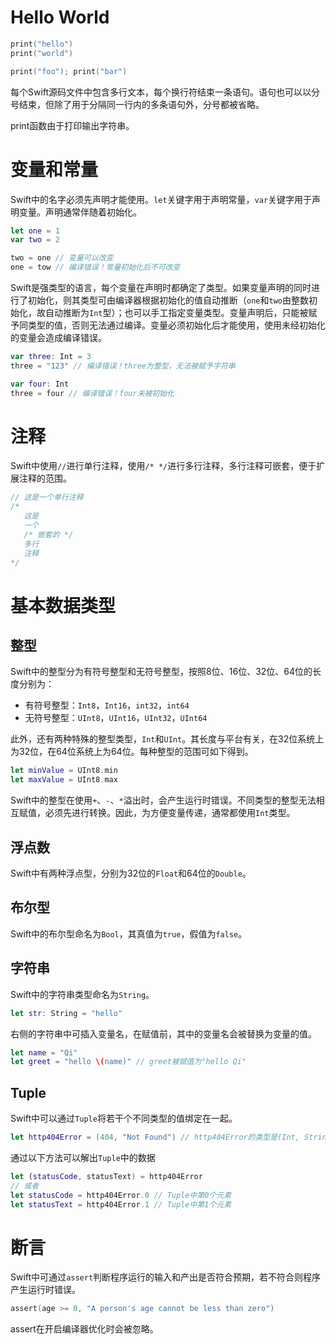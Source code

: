 <!--

+++
date = "2016-05-11T17:05:30+08:00"
draft = false
title = "Swift从入坑到弃坑_基础"
slug = "swift_tutorial_1"

+++

-->

# Hello World

```swift
print("hello")
print("world")

print("foo"); print("bar")
```

每个Swift源码文件中包含多行文本，每个换行符结束一条语句。语句也可以以分号结束，但除了用于分隔同一行内的多条语句外，分号都被省略。

print函数由于打印输出字符串。

# 变量和常量

Swift中的名字必须先声明才能使用。`let`关键字用于声明常量，`var`关键字用于声明变量。声明通常伴随着初始化。

```swift
let one = 1
var two = 2

two = one // 变量可以改变
one = tow // 编译错误！常量初始化后不可改变
```

Swift是强类型的语言，每个变量在声明时都确定了类型。如果变量声明的同时进行了初始化，则其类型可由编译器根据初始化的值自动推断（`one`和`two`由整数初始化，故自动推断为`Int`型）；也可以手工指定变量类型。变量声明后，只能被赋予同类型的值，否则无法通过编译。变量必须初始化后才能使用，使用未经初始化的变量会造成编译错误。

```swift
var three: Int = 3
three = "123" // 编译错误！three为整型，无法被赋予字符串

var four: Int
three = four // 编译错误！four未被初始化
```

# 注释

Swift中使用`//`进行单行注释，使用`/* */`进行多行注释，多行注释可嵌套，便于扩展注释的范围。

```swift
// 这是一个单行注释
/*
   这是
   一个
   /* 嵌套的 */
   多行
   注释
*/
```

# 基本数据类型

## 整型

Swift中的整型分为有符号整型和无符号整型，按照8位、16位、32位、64位的长度分别为：

* 有符号整型：`Int8`，`Int16`，`int32`，`int64`
* 无符号整型：`UInt8`，`UInt16`，`UInt32`，`UInt64`

此外，还有两种特殊的整型类型，`Int`和`UInt`。其长度与平台有关，在32位系统上为32位，在64位系统上为64位。每种整型的范围可如下得到。

```swift
let minValue = UInt8.min
let maxValue = UInt8.max
```

Swift中的整型在使用`+`、`-`、`*`溢出时，会产生运行时错误。不同类型的整型无法相互赋值，必须先进行转换。因此，为方便变量传递，通常都使用`Int`类型。

## 浮点数

Swift中有两种浮点型，分别为32位的`Float`和64位的`Double`。

## 布尔型

Swift中的布尔型命名为`Bool`，其真值为`true`，假值为`false`。

## 字符串

Swift中的字符串类型命名为`String`。

```swift
let str: String = "hello"
```

右侧的字符串中可插入变量名，在赋值前，其中的变量名会被替换为变量的值。

```swift
let name = "Qi"
let greet = "hello \(name)" // greet被赋值为"hello Qi"
```

## Tuple

Swift中可以通过`Tuple`将若干个不同类型的值绑定在一起。

```swift
let http404Error = (404, "Not Found") // http404Error的类型是(Int, String)
```

通过以下方法可以解出`Tuple`中的数据

```swift
let (statusCode, statusText) = http404Error
// 或者
let statusCode = http404Error.0 // Tuple中第0个元素
let statusText = http404Error.1 // Tuple中第1个元素
```

# 断言

Swift中可通过`assert`判断程序运行的输入和产出是否符合预期，若不符合则程序产生运行时错误。

```swift
assert(age >= 0, "A person's age cannot be less than zero")
```

assert在开启编译器优化时会被忽略。